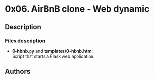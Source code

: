 # 0x06. AirBnB clone - Web dynamic

## Description

### Files description

- **0-hbnb.py** and **templates/0-hbnb.html:**  
Script that starts a Flask web application.


## Authors